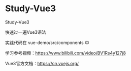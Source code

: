 # Study-Vue3
Study-Vue3

快速过一遍Vue3语法

实践代码在 vue-demo/src/components 中

学习参考视频：https://www.bilibili.com/video/BV1Rs4y127j8

Vue3官方文档：https://cn.vuejs.org/